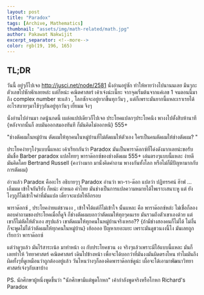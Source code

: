 ```yaml
---
layout: post
title: "Paradox"
tags: [Archive, Mathematics]
thumbnail: "assets/img/math-related/math.jpg"
author: Pakawat Nakwijit
excerpt_separator: <!--more-->
color: rgb(19, 196, 165)
---
```


## TL;DR


<!--more-->

วันนี้ อยู่ๆก็ไปเจอ http://jusci.net/node/2581 นั่งอ่านอยู่ซัก ทำให้หายว่างไปนานนเลย มึนๆกะตัวเลขไปซักพักเลยหล่ะ แต่ก็หน่ะ คณิตศาสตร์ เค้าเจ๋งน่ะเนี๊ยะ จากจุดเริ่มต้นจากแค่เลข 1 จนตอนนี้มาถึง complex number ซะแล้ว , โลกซักจะอยู่ยากขึ้นทุกวันๆ , แต่ก็เพราะมันยากนี้แหละเราเรยได้อะไรสบายๆมาใช้ๆๆกันอยู่ทุกวันๆ เยี่ยมม จิงๆ

นั่งอ่านไปอ่านมา กดนู้นกดนี้ เผล่อแปปเดียวก็ไปเจอ ประโยคแปลกๆประโยคนึง พางงไปตั้งสิบห้านาที {หลังจากนั้นก็ ลบมันออกสมองทันที ก็มันคิดไม่ออกหนิ} 555+

"ช่างตัดผมในหมู่บ้าน ตัดผมให้ทุกคนในหมู่บ้านที่ไม่ตัดผมให้ตัวเอง ใครเป็นคนตัดผมให้ช่างตัดผม? "

ประโยคง่ายๆโง่ๆแบบนี้แหละ เค้าเรียกกันว่า Paradox มันเป็นพาราด๊อกซ์ที่โด่งดังมากเลยน่ะขอรับ มันชื่อ Barber paradox แปลไทยๆ พาราด๊อกซ์ของช่างตัดผม 555+ เล่นตรงๆแบบนี้แหละ ง่ายดี มันคิดโดย Bertrand Russell {คงว่างมาก มานั่งคิดคำถาม พางงกันทั้งโลก หรือไม่ก็มีปัญหามากกับการตัดผม}

อ่าวแล้ว Paradox คืออะไร อธิบายๆๆ Paradox อ่านว่า พา-รา-ด๊อก แปลว่า ปฏิทรรศน์ ฮ๊าฟ ... เอิ่มมม เข้าใจกันรึยัง ก็หน่ะ คำหนอ คำไทย มันช่างเป็นการแปลความหมายได้ไพเราะเสนาะหู แต่ ยังไงๆกูก็ไม่เข้าใจคำที่มันแปล เดี๋ยวจะแปลให้อีกรอบ

พาราด๊อกซ์ , ประโยคง่ายแต่ชวนงง , เข้าใจได้แต่ก็ไม่เข้าใจ นั้นแหละ คือ พาราด๊อกซ์หล่ะ ไม่เชื่อก็ลองตอบคำถามของประโยคเมื่อกี้ดูจิ ก็ช่างตัดผมบอกว่าตัดผมให้ทุกๆคนเรย มันรวมถึงตัวเขาเองด้วย แต่ เขาก็ไม่ตัดให้ตัวเอง สรุปแล้ว เขาตัดผมให้ทุกคนในหมู่บ้านจริงเหรอ?? {ถ้ามีช่างสองคนก็ไม่ได้ ไม่งั้น ก็จะพูดไม่ได้ว่าตัดผมให้ทุกคนในหมู่บ้าน} เฮ้ออออ ปัญหาเยอะแยะ เพราะมันดูชวนงงนี้ไง มันเลยถูกเรียกว่า พาราด๊อกซ์

แต่ว่าดูๆแล้ว มันไร้สาระเน้อ มาทำหน้า งง กับประโยคชวน งง จริงๆแล้วเพราะมีไอ้แบบนี้แหละ มันก็เลยทำให้ วิทยาศาสตร์ คณิตศาสตร์ เดินไปข้างหน้า เพื่อจะได้บอกว่าที่มันงงมันผิดตรงไหน ทำไมมันถึงผิดทั้งๆที่ดูเหมือนว่าถูกต้องอยู่แล้ว วันไหนว่างๆก็ลองคิดพาราด๊อกซ์ดูน่ะ เผื่อจะได้เอามาพัฒนาวิทยาศาสตร์เจ๋งๆกับเขาบ้าง

PS. นักศึกษาผู้หนึ่งพูดขึ้นว่า "นักศึกษามีแต่พูดโกหก" เค้ากำลังพูดจริงหรือโกหก Richard's Paradox